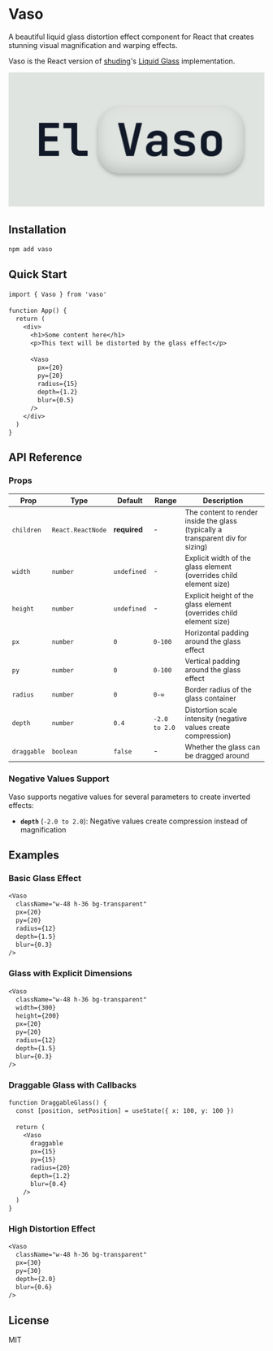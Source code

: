 # Vaso

A beautiful liquid glass distortion effect component for React that creates stunning visual magnification and warping effects.

Vaso is the React version of [shuding](https://github.com/shuding)'s [Liquid Glass](https://github.com/shuding/liquid-glass) implementation.

![image](./site/app/opengraph-image.png)

## Installation

```bash
npm add vaso
```

## Quick Start

```tsx
import { Vaso } from 'vaso'

function App() {
  return (
    <div>
      <h1>Some content here</h1>
      <p>This text will be distorted by the glass effect</p>
      
      <Vaso
        px={20}
        py={20}
        radius={15}
        depth={1.2}
        blur={0.5}
      />
    </div>
  )
}
```

## API Reference

### Props

| Prop | Type | Default | Range | Description |
|------|------|---------|-------|-------------|
| `children` | `React.ReactNode` | **required** | - | The content to render inside the glass (typically a transparent div for sizing) |
| `width` | `number` | `undefined` | - | Explicit width of the glass element (overrides child element size) |
| `height` | `number` | `undefined` | - | Explicit height of the glass element (overrides child element size) |
| `px` | `number` | `0` | `0-100` | Horizontal padding around the glass effect |
| `py` | `number` | `0` | `0-100` | Vertical padding around the glass effect |
| `radius` | `number` | `0` | `0-∞` | Border radius of the glass container |
| `depth` | `number` | `0.4` | `-2.0 to 2.0` | Distortion scale intensity (negative values create compression) |
| `draggable` | `boolean` | `false` | - | Whether the glass can be dragged around |

### Negative Values Support

Vaso supports negative values for several parameters to create inverted effects:

- **`depth`** (`-2.0 to 2.0`): Negative values create compression instead of magnification

## Examples


### Basic Glass Effect

```tsx
<Vaso
  className="w-48 h-36 bg-transparent"
  px={20}
  py={20}
  radius={12}
  depth={1.5}
  blur={0.3}
/>
```

### Glass with Explicit Dimensions

```tsx
<Vaso
  className="w-48 h-36 bg-transparent"
  width={300}
  height={200}
  px={20}
  py={20}
  radius={12}
  depth={1.5}
  blur={0.3}
/>
```

### Draggable Glass with Callbacks

```tsx
function DraggableGlass() {
  const [position, setPosition] = useState({ x: 100, y: 100 })
  
  return (
    <Vaso
      draggable
      px={15}
      py={15}
      radius={20}
      depth={1.2}
      blur={0.4}
    />
  )
}
```

### High Distortion Effect

```tsx
<Vaso
  className="w-48 h-36 bg-transparent"
  px={30}
  py={30}
  depth={2.0}
  blur={0.6}
/>
```

## License

MIT


